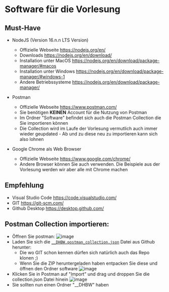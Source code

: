 # Software für die Vorlesung

## Must-Have

- NodeJS (Version 16.n.n LTS Version) 
  - Offizielle Webseite https://nodejs.org/en/
  - Downloads https://nodejs.org/en/download/
  - Installation unter MacOS https://nodejs.org/en/download/package-manager/#macos
  - Installation unter Windows https://nodejs.org/en/download/package-manager/#windows-1
  - Andere Betriebssysteme https://nodejs.org/en/download/package-manager/
 
- Postman 
   - Offizielle Webseite https://www.postman.com/
   - Sie benötigen **KEINEN** Account für die Nutzung von Postman
   - Im Ordner "Software" befindet sich auch die Postman Collection die Sie importieren können
   - Die Collection wird im Laufe der Vorlesung vermutlich auch immer wieder geupdated - Ab und zu diese neu zu importieren kann sich also lohnen
  
 - Google Chrome als Web Browser
   - Offizielle Webseite https://www.google.com/chrome/
   - Andere Browser können Sie auch verwenden. Die Beispiele aus der Vorlesung werden wir aber alle mit Chrome machen
  
## Empfehlung

- Visual Studio Code https://code.visualstudio.com/
- GIT https://git-scm.com/
- Github Desktop https://desktop.github.com/

## Postman Collection importieren:

- Öffnen Sie postman:
![image](https://user-images.githubusercontent.com/24612796/194079947-a5420c65-5308-47be-bef7-bdb0538c5e7b.png)
- Laden Sie sich die [`__DHBW.postman_collection.json`](https://github.com/wasdJens/dhbw-webprogrammierung-wwi/blob/master/software/__DHBW.postman_collection.json) Datei aus Github herunter:
  - Die wo GIT schon kennen dürfen sich natürlich auch das Repo klonen ;)
  - Wenn Sie die ZIP heruntergeladen haben entpacken Sie diese und öffnen den Ordner software
![image](https://user-images.githubusercontent.com/24612796/194080475-3fc0e4df-c2f7-47c0-baaa-752285bd5bd9.png)
- Klicken Sie in Postman auf "Import" und drag und droppen Sie die collection.json Datei hinein
![image](https://user-images.githubusercontent.com/24612796/194081119-7ad9c485-cbf3-43db-8ec5-d16ded4d2c3e.png)
- Sie sollten nun einen Ordner "__DHBW" haben

